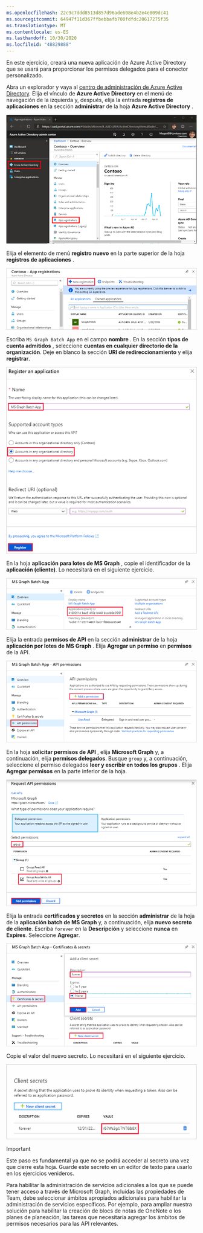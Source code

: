 ```yaml
---
ms.openlocfilehash: 22c9c7ddd8513d857d96ade608e4b2e4e809dc41
ms.sourcegitcommit: 64947f11d367ffbebbafb700fdfdc20617275f35
ms.translationtype: MT
ms.contentlocale: es-ES
ms.lasthandoff: 10/30/2020
ms.locfileid: "48829888"
---
```

<!-- markdownlint-disable MD002 MD041 -->

En este ejercicio, creará una nueva aplicación de Azure Active Directory que se usará para proporcionar los permisos delegados para el conector personalizado.

Abra un explorador y vaya al [centro de administración de Azure Active Directory](https://aad.portal.azure.com). Elija el vínculo de **Azure Active Directory** en el menú de navegación de la izquierda y, después, elija la entrada **registros de aplicaciones** en la sección **administrar** de la hoja **Azure Active Directory** .

![Captura de pantalla de la hoja de Azure Active Directory en el centro de administración de Azure Active Directory](./images/app-registrations.png)

Elija el elemento de menú **registro nuevo** en la parte superior de la hoja **registros de aplicaciones** .

![Captura de pantalla de la hoja registros de aplicaciones en el centro de administración de Azure Active Directory](./images/new-registration.png)

Escriba `MS Graph Batch App` en el campo **nombre** . En la sección **tipos de cuenta admitidos** , seleccione **cuentas en cualquier directorio de la organización**. Deje en blanco la sección **URI de redireccionamiento** y elija **registrar**.

![Captura de pantalla de la hoja de registro de aplicaciones en el centro de administración de Azure Active Directory](./images/register-an-app.png)

En la hoja **aplicación para lotes de MS Graph** , copie el identificador de la **aplicación (cliente)**. Lo necesitará en el siguiente ejercicio.

![Captura de pantalla de la página de aplicación registrada](./images/app-id.png)

Elija la entrada **permisos de API** en la sección **administrar** de la hoja **aplicación por lotes de MS Graph** . Elija **Agregar un permiso** en **permisos** de la API.

![Captura de pantalla de la hoja de permisos de la API](./images/api-permissions.png)

En la hoja **solicitar permisos de API** , elija **Microsoft Graph** y, a continuación, elija **permisos delegados**. Busque `group` y, a continuación, seleccione el permiso delegados **leer y escribir en todos los grupos** . Elija **Agregar permisos** en la parte inferior de la hoja.

 ![Captura de pantalla de la hoja de permisos de la API de solicitud](./images/select-permissions.png)

Elija la entrada **certificados y secretos** en la sección **administrar** de la hoja de la **aplicación batch de MS Graph** y, a continuación, elija **nuevo secreto de cliente**. Escriba `forever` en la **Descripción** y seleccione **nunca** en **Expires**. Seleccione **Agregar**.

![Captura de pantalla del módulo de certificados y secretos](./images/create-client-secret.png)

Copie el valor del nuevo secreto. Lo necesitará en el siguiente ejercicio.

![Captura de pantalla del nuevo secreto de cliente](./images/copy-client-secret.png)

> [!IMPORTANT]
> Este paso es fundamental ya que no se podrá acceder al secreto una vez que cierre esta hoja. Guarde este secreto en un editor de texto para usarlo en los ejercicios venideros.

Para habilitar la administración de servicios adicionales a los que se puede tener acceso a través de Microsoft Graph, incluidas las propiedades de Team, debe seleccionar ámbitos apropiados adicionales para habilitar la administración de servicios específicos. Por ejemplo, para ampliar nuestra solución para habilitar la creación de blocs de notas de OneNote o los planes de planeación, las tareas que necesitaría agregar los ámbitos de permisos necesarios para las API relevantes.
